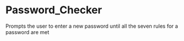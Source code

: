 # Password_Checker
Prompts the user to enter a new password until all the seven rules for a password are met
